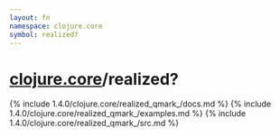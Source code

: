 ```yaml
---
layout: fn
namespace: clojure.core
symbol: realized?
---
```


# [clojure.core](../)/realized?

{% include 1.4.0/clojure.core/realized_qmark_/docs.md %}
{% include 1.4.0/clojure.core/realized_qmark_/examples.md %}
{% include 1.4.0/clojure.core/realized_qmark_/src.md %}

